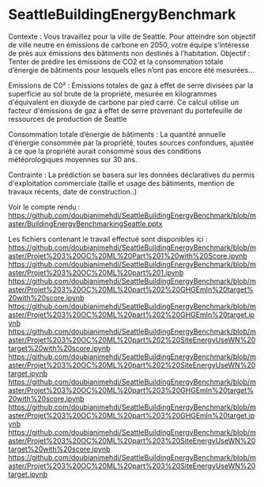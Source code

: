 # SeattleBuildingEnergyBenchmark

Contexte : Vous travaillez pour la ville de Seattle. Pour atteindre son objectif de ville neutre en émissions de carbone en 2050, votre équipe s’intéresse de près aux émissions des bâtiments non destinés à l’habitation.
Objectif : Tenter de prédire les émissions de CO2 et la consommation totale d’énergie de bâtiments pour lesquels elles n’ont pas encore été mesurées…

Emissions de C0² : Émissions totales de gaz à effet de serre divisées par la superficie au sol brute de la propriété, mesurée en kilogrammes d'équivalent en dioxyde de carbone par pied carré. Ce calcul utilise un facteur d'émissions de gaz à effet de serre provenant du portefeuille de ressources de production de Seattle

Consommation totale d’énergie de bâtiments : La quantité annuelle d'énergie consommée par la propriété, toutes sources confondues, ajustée à ce que la propriété aurait consommé sous des conditions météorologiques moyennes sur 30 ans.

Contrainte : La prédiction se basera sur les données déclaratives du permis d'exploitation commerciale (taille et usage des bâtiments, mention de travaux récents, date de construction..)

Voir le compte rendu : https://github.com/doubianimehdi/SeattleBuildingEnergyBenchmark/blob/master/BuildingEnergyBenchmarkingSeattle.pptx

Les fichiers contenant le travail effectué sont disponibles ici :
https://github.com/doubianimehdi/SeattleBuildingEnergyBenchmark/blob/master/Projet%203%20OC%20ML%20Part%201%20with%20Score.ipynb
https://github.com/doubianimehdi/SeattleBuildingEnergyBenchmark/blob/master/Projet%203%20OC%20ML%20part%201.ipynb
https://github.com/doubianimehdi/SeattleBuildingEnergyBenchmark/blob/master/Projet%203%20OC%20ML%20part%202%20GHGEmIn%20target%20with%20score.ipynb
https://github.com/doubianimehdi/SeattleBuildingEnergyBenchmark/blob/master/Projet%203%20OC%20ML%20part%202%20GHGEmIn%20target.ipynb
https://github.com/doubianimehdi/SeattleBuildingEnergyBenchmark/blob/master/Projet%203%20OC%20ML%20part%202%20SiteEnergyUseWN%20target%20with%20score.ipynb
https://github.com/doubianimehdi/SeattleBuildingEnergyBenchmark/blob/master/Projet%203%20OC%20ML%20part%202%20SiteEnergyUseWN%20target.ipynb
https://github.com/doubianimehdi/SeattleBuildingEnergyBenchmark/blob/master/Projet%203%20OC%20ML%20part%203%20GHGEmIn%20target%20with%20score.ipynb
https://github.com/doubianimehdi/SeattleBuildingEnergyBenchmark/blob/master/Projet%203%20OC%20ML%20part%203%20GHGEmIn%20target.ipynb
https://github.com/doubianimehdi/SeattleBuildingEnergyBenchmark/blob/master/Projet%203%20OC%20ML%20part%203%20SiteEnergyUseWN%20target%20with%20score.ipynb
https://github.com/doubianimehdi/SeattleBuildingEnergyBenchmark/blob/master/Projet%203%20OC%20ML%20part%203%20SiteEnergyUseWN%20target.ipynb
